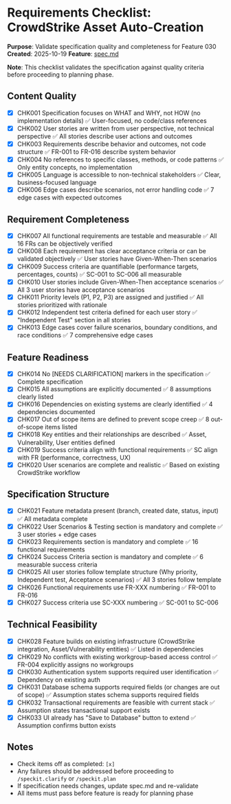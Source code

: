 # Requirements Checklist: CrowdStrike Asset Auto-Creation

**Purpose**: Validate specification quality and completeness for Feature 030
**Created**: 2025-10-19
**Feature**: [spec.md](../spec.md)

**Note**: This checklist validates the specification against quality criteria before proceeding to planning phase.

## Content Quality

- [x] CHK001 Specification focuses on WHAT and WHY, not HOW (no implementation details) ✅ User-focused, no code/class references
- [x] CHK002 User stories are written from user perspective, not technical perspective ✅ All stories describe user actions and outcomes
- [x] CHK003 Requirements describe behavior and outcomes, not code structure ✅ FR-001 to FR-016 describe system behavior
- [x] CHK004 No references to specific classes, methods, or code patterns ✅ Only entity concepts, no implementation
- [x] CHK005 Language is accessible to non-technical stakeholders ✅ Clear, business-focused language
- [x] CHK006 Edge cases describe scenarios, not error handling code ✅ 7 edge cases with expected outcomes

## Requirement Completeness

- [x] CHK007 All functional requirements are testable and measurable ✅ All 16 FRs can be objectively verified
- [x] CHK008 Each requirement has clear acceptance criteria or can be validated objectively ✅ User stories have Given-When-Then scenarios
- [x] CHK009 Success criteria are quantifiable (performance targets, percentages, counts) ✅ SC-001 to SC-006 all measurable
- [x] CHK010 User stories include Given-When-Then acceptance scenarios ✅ All 3 user stories have acceptance scenarios
- [x] CHK011 Priority levels (P1, P2, P3) are assigned and justified ✅ All stories prioritized with rationale
- [x] CHK012 Independent test criteria defined for each user story ✅ "Independent Test" section in all stories
- [x] CHK013 Edge cases cover failure scenarios, boundary conditions, and race conditions ✅ 7 comprehensive edge cases

## Feature Readiness

- [x] CHK014 No [NEEDS CLARIFICATION] markers in the specification ✅ Complete specification
- [x] CHK015 All assumptions are explicitly documented ✅ 8 assumptions clearly listed
- [x] CHK016 Dependencies on existing systems are clearly identified ✅ 4 dependencies documented
- [x] CHK017 Out of scope items are defined to prevent scope creep ✅ 8 out-of-scope items listed
- [x] CHK018 Key entities and their relationships are described ✅ Asset, Vulnerability, User entities defined
- [x] CHK019 Success criteria align with functional requirements ✅ SC align with FR (performance, correctness, UX)
- [x] CHK020 User scenarios are complete and realistic ✅ Based on existing CrowdStrike workflow

## Specification Structure

- [x] CHK021 Feature metadata present (branch, created date, status, input) ✅ All metadata complete
- [x] CHK022 User Scenarios & Testing section is mandatory and complete ✅ 3 user stories + edge cases
- [x] CHK023 Requirements section is mandatory and complete ✅ 16 functional requirements
- [x] CHK024 Success Criteria section is mandatory and complete ✅ 6 measurable success criteria
- [x] CHK025 All user stories follow template structure (Why priority, Independent test, Acceptance scenarios) ✅ All 3 stories follow template
- [x] CHK026 Functional requirements use FR-XXX numbering ✅ FR-001 to FR-016
- [x] CHK027 Success criteria use SC-XXX numbering ✅ SC-001 to SC-006

## Technical Feasibility

- [x] CHK028 Feature builds on existing infrastructure (CrowdStrike integration, Asset/Vulnerability entities) ✅ Listed in dependencies
- [x] CHK029 No conflicts with existing workgroup-based access control ✅ FR-004 explicitly assigns no workgroups
- [x] CHK030 Authentication system supports required user identification ✅ Dependency on existing auth
- [x] CHK031 Database schema supports required fields (or changes are out of scope) ✅ Assumption states schema supports required fields
- [x] CHK032 Transactional requirements are feasible with current stack ✅ Assumption states transactional support exists
- [x] CHK033 UI already has "Save to Database" button to extend ✅ Assumption confirms button exists

## Notes

- Check items off as completed: `[x]`
- Any failures should be addressed before proceeding to `/speckit.clarify` or `/speckit.plan`
- If specification needs changes, update spec.md and re-validate
- All items must pass before feature is ready for planning phase
